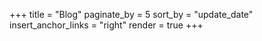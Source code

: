 +++
title = "Blog"
paginate_by = 5
sort_by = "update_date"
insert_anchor_links = "right"
render = true
+++